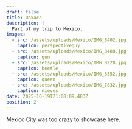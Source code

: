 ```yaml
---
draft: false
title: Oaxaca
description: |
  Part of my trip to Mexico.
images:
  - src: /assets/uploads/Mexico/IMG_8402.jpg
    caption: perspectiveguy
  - src: /assets/uploads/Mexico/IMG_8480.jpg
    caption: gun
  - src: /assets/uploads/Mexico/IMG_8228.jpg
    caption: beetle
  - src: /assets/uploads/Mexico/IMG_8352.jpg
    caption: queen
  - src: /assets/uploads/Mexico/IMG_7832.jpg
    caption: nieves
date: 2025-10-19T21:08:09.483Z
position: 2
---
```


Mexico City was too crazy to showcase here.
